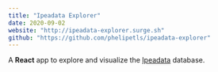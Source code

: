 ```yaml
---
title: "Ipeadata Explorer"
date: 2020-09-02
website: "http://ipeadata-explorer.surge.sh"
github: "https://github.com/phelipetls/ipeadata-explorer"
---
```


A **React** app to explore and visualize the
[Ipeadata](http://ipeadata.gov.br/api/) database.
